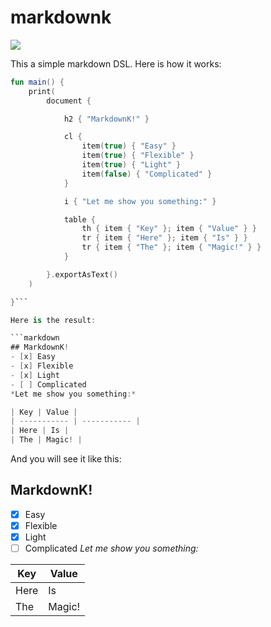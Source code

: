 # markdownk
[![](https://jitpack.io/v/mahdi13/markdownk.svg)](https://jitpack.io/#mahdi13/markdownk)

This a simple markdown DSL. Here is how it works:

```kotlin
fun main() {
    print(
        document {

            h2 { "MarkdownK!" }

            cl {
                item(true) { "Easy" }
                item(true) { "Flexible" }
                item(true) { "Light" }
                item(false) { "Complicated" }
            }

            i { "Let me show you something:" }

            table {
                th { item { "Key" }; item { "Value" } }
                tr { item { "Here" }; item { "Is" } }
                tr { item { "The" }; item { "Magic!" } }
            }

        }.exportAsText()
    )

}```

Here is the result:

```markdown
## MarkdownK!
- [x] Easy
- [x] Flexible
- [x] Light
- [ ] Complicated
*Let me show you something:*

| Key | Value |
| ----------- | ----------- |
| Here | Is |
| The | Magic! |

```

And you will see it like this:

## MarkdownK!
- [x] Easy
- [x] Flexible
- [x] Light
- [ ] Complicated
*Let me show you something:*

| Key | Value |
| ----------- | ----------- |
| Here | Is |
| The | Magic! |
